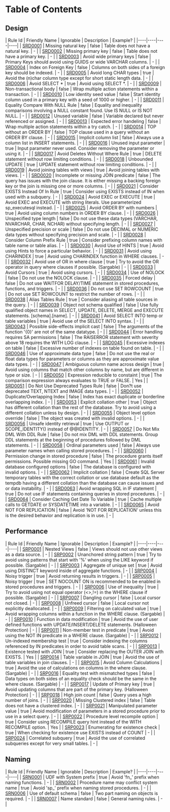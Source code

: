 [This document is automatically generated. All changed made to it WILL be lost]: <>  
  
# Table of Contents  
  
  
## Design  
  
| Rule Id | Friendly Name | Ignorable | Description | Example? |
|----|----|----|----|
| [SRD0001](Design/SRD0001.md) | Missing natural key | false | Table does not have a natural key. | - |
| [SRD0002](Design/SRD0002.md) | Missing primary key | false | Table does not have a primary key. | - |
| [SRD0003](Design/SRD0003.md) | Avoid wide primary keys | false | Primary Keys should avoid using GUIDS or wide VARCHAR columns. | - |
| [SRD0004](Design/SRD0004.md) | Index on Foreign Key | false | Columns on both sides of a foreign key should be indexed. | - |
| [SRD0005](Design/SRD0005.md) | Avoid long CHAR types | true | Avoid the (n)char column type except for short static length data. | - |
| [SRD0006](Design/SRD0006.md) | Avoid SELECT * | true | Avoid using SELECT *. | - |
| [SRD0009](Design/SRD0009.md) | Non-transactional body | false | Wrap multiple action statements within a transaction. | - |
| [SRD0010](Design/SRD0010.md) | Low identity seed value | false | Start identity column used in a primary key with a seed of 1000 or higher. | - |
| [SRD0011](Design/SRD0011.md) | Equality Compare With NULL Rule | false | Equality and inequality comparisons involving a NULL constant found. Use IS NULL or IS NOT NULL. | - |
| [SRD0012](Design/SRD0012.md) | Unused variable | false | Variable declared but never referenced or assigned. | - |
| [SRD0013](Design/SRD0013.md) | Expected error handeling | false | Wrap multiple action statements within a try catch. | - |
| [SRD0014](Design/SRD0014.md) | TOP without an ORDER BY | false | TOP clause used in a query without an ORDER BY clause. | - |
| [SRD0015](Design/SRD0015.md) | Implicit column list | false | Always use a column list in INSERT statements. | - |
| [SRD0016](Design/SRD0016.md) | Unused input parameter | true | Input parameter never used. Consider removing the parameter or using it. | - |
| [SRD0017](Design/SRD0017.md) | Avoid Deletes Without Where Rule | true | DELETE statement without row limiting conditions. | - |
| [SRD0018](Design/SRD0018.md) | Unbounded UPDATE | true | UPDATE statement without row limiting conditions. | - |
| [SRD0019](Design/SRD0019.md) | Avoid joining tables with views | true | Avoid joining tables with views. | - |
| [SRD0020](Design/SRD0020.md) | Incomplete or missing JOIN predicate | false | The query has issues with the join clause. It is either missing a backing foreign key or the join is missing one or more columns. | - |
| [SRD0021](Design/SRD0021.md) | Consider EXISTS Instead Of In Rule | true | Consider using EXISTS instead of IN when used with a subquery. | - |
| [SRD0024](Design/SRD0024.md) | Avoid EXEC or EXECUTE | true | Avoid EXEC and EXECUTE with string literals. Use parameterized sp_executesql instead. | - |
| [SRD0025](Design/SRD0025.md) | Avoid ORDER BY with numbers | true | Avoid using column numbers in ORDER BY clause. | - |
| [SRD0026](Design/SRD0026.md) | Unspecified type length | false | Do not use these data types (VARCHAR, NVARCHAR, CHAR, NCHAR) without specifying length. | - |
| [SRD0027](Design/SRD0027.md) | Unspecified precision or scale | false | Do not use DECIMAL or NUMERIC data types without specifying precision and scale. | - |
| [SRD0028](Design/SRD0028.md) | Consider Column Prefix Rule | true | Consider prefixing column names with table name or table alias. | - |
| [SRD0030](Design/SRD0030.md) | Avoid Use of HINTS | true | Avoid using Hints to force a particular behavior. | - |
| [SRD0031](Design/SRD0031.md) | Avoid using CHARINDEX | true | Avoid using CHARINDEX function in WHERE clauses. | - |
| [SRD0032](Design/SRD0032.md) | Avoid use of OR in where clause | true | Try to avoid the OR operator in query where clauses if possible.  (Sargable) | - |
| [SRD0033](Design/SRD0033.md) | Avoid Cursors | true | Avoid using cursors. | - |
| [SRD0034](Design/SRD0034.md) | Use of NOLOCK | false | Do not use the NOLOCK clause. | - |
| [SRD0035](Design/SRD0035.md) | Forced delay | false | Do not use WAITFOR DELAY/TIME statement in stored procedures, functions, and triggers. | - |
| [SRD0036](Design/SRD0036.md) | Do not use SET ROWCOUNT | true | Do not use SET ROWCOUNT to restrict the number of rows. | - |
| [SRD0038](Design/SRD0038.md) | Alias Tables Rule | true | Consider aliasing all table sources in the query. | - |
| [SRD0039](Design/SRD0039.md) | Object not schema qualified | false | Use fully qualified object names in SELECT, UPDATE, DELETE, MERGE and EXECUTE statements. [schema].[name]. | - |
| [SRD0041](Design/SRD0041.md) | Avoid SELECT INTO temp or table variables | true | Avoid use of the SELECT INTO syntax. | - |
| [SRD0043](Design/SRD0043.md) | Possible side-effects implicit cast | false | The arguments of the function '{0}' are not of the same datatype. | - |
| [SRD0044](Design/SRD0044.md) | Error handling requires SA permissions | false | The RAISERROR statement with severity above 18 requires the WITH LOG clause. | - |
| [SRD0045](Design/SRD0045.md) | Excessive indexes on table | false | Excessive number of indexes on table found on table. | - |
| [SRD0046](Design/SRD0046.md) | Use of approximate data type | false | Do not use the real or float data types for parameters or columns as they are approximate value data types. | - |
| [SRD0047](Design/SRD0047.md) | Ambiguous column name across design | true | Avoid using columns that match other columns by name, but are different in type or size. | - |
| [SRD0050](Design/SRD0050.md) | Expression reducible to constaint | true | The comparison expression always evaluates to TRUE or FALSE. | Yes |
| [SRD0051](Design/SRD0051.md) | Do Not Use Deprecated Types Rule | false | Don?t use deprecated TEXT, NTEXT and IMAGE data types. | - |
| [SRD0052](Design/SRD0052.md) | Duplicate/Overlapping Index | false | Index has exact duplicate or borderline overlapping index. | - |
| [SRD0053](Design/SRD0053.md) | Explicit collation other | true | Object has different collation than the rest of the database. Try to avoid using a different collation unless by design. | - |
| [SRD0055](Design/SRD0055.md) | Object level option override | false | The object was created with invalid options. | - |
| [SRD0056](Design/SRD0056.md) | Unsafe identity retrieval | true | Use OUTPUT or SCOPE_IDENTITY() instead of @@IDENTITY. | - |
| [SRD0057](Design/SRD0057.md) | Do Not Mix DML With DDL Rule | false | Do not mix DML with DDL statements. Group DDL statements at the beginning of procedures followed by DML statements. | - |
| [SRD0058](Design/SRD0058.md) | Ordinal parameters used | false | Always use parameter names when calling stored procedures. | - |
| [SRD0060](Design/SRD0060.md) | Permission change in stored procedure | false | The procedure grants itself permissions. Possible missing GO command. | Yes |
| [SRD0061](Design/SRD0061.md) | Invalid database configured options | false | The database is configured with invalid options. | - |
| [SRD0062](Design/SRD0062.md) | Implicit collation | false | Create SQL Server temporary tables with the correct collation or use database default as the tempdb having a different collation than the database can cause issues and or data instability. | - |
| [SRD0063](Design/SRD0063.md) | Avoid wrapping SQL in IF statement | true | Do not use IF statements containing queries in stored procedures. | - |
| [SRD0064](Design/SRD0064.md) | Consider Caching Get Date To Variable | true | Cache multiple calls to GETDATE or SYSDATETIME into a variable. | - |
| [SRD0065](Design/SRD0065.md) | Avoid NOT FOR REPLICATION | false | Avoid 'NOT FOR REPLICATION' unless this is the desired behavior and replication is in use. | - |
  
## Performance  
  
| Rule Id | Friendly Name | Ignorable | Description | Example? |
|----|----|----|----|
| [SRP0001](Performance/SRP0001.md) | Nested Views | false | Views should not use other views as a data source. | - |
| [SRP0002](Performance/SRP0002.md) | Unanchored string pattern | true | Try to avoid using patterns that start with '%' when using the LIKE keyword if possible.  (Sargable) | - |
| [SRP0003](Performance/SRP0003.md) | Aggregate of unique set | true | Avoid using DISTINCT keyword inside of aggregate functions. | - |
| [SRP0004](Performance/SRP0004.md) | Noisy trigger | true | Avoid returning results in triggers. | - |
| [SRP0005](Performance/SRP0005.md) | Noisy trigger | true | SET NOCOUNT ON is recommended to be enabled in stored procedures and triggers. | - |
| [SRP0006](Performance/SRP0006.md) | Use of inequality | true | Try to avoid using not equal operator (<>,!=) in the WHERE clause if possible. (Sargable) | - |
| [SRP0007](Performance/SRP0007.md) | Dangling cursor | false | Local cursor not closed. | - |
| [SRP0008](Performance/SRP0008.md) | Unfreed cursor | false | Local cursor not explicitly deallocated. | - |
| [SRP0009](Performance/SRP0009.md) | Filtering on calculated value | true | Avoid wrapping columns within a function in the WHERE clause. (Sargable) | - |
| [SRP0010](Performance/SRP0010.md) | Function in data modification | true | Avoid the use of user defined functions with UPDATE/INSERT/DELETE statements. (Halloween Protection) | - |
| [SRP0011](Performance/SRP0011.md) | Non-member test in predicate | true | Avoid using the NOT IN predicate in a WHERE clause. (Sargable) | - |
| [SRP0012](Performance/SRP0012.md) | Un-indexed membership test | true | Consider indexing the columns referenced by IN predicates in order to avoid table scans. | - |
| [SRP0013](Performance/SRP0013.md) | Existence tested with JOIN | true | Consider replacing the OUTER JOIN with EXISTS. | Yes |
| [SRP0014](Performance/SRP0014.md) | Table variable in JOIN | true | Avoid the use of table variables in join clauses. | - |
| [SRP0015](Performance/SRP0015.md) | Avoid Column Calculations | true | Avoid the use of calculations on columns in the where clause. (Sargable) | - |
| [SRP0016](Performance/SRP0016.md) | Equality test with mismatched types | false | Data types on both sides of an equality check should be the same in the where clause. (Sargable) | - |
| [SRP0017](Performance/SRP0017.md) | Update of Primary key | true | Avoid updating columns that are part of the primary key.  (Halloween Protection) | - |
| [SRP0018](Performance/SRP0018.md) | High join count | false | Query uses a high number of joins.  | - |
| [SRP0020](Performance/SRP0020.md) | Missing Clustered index | false | Table does not have a clustered index. | - |
| [SRP0021](Performance/SRP0021.md) | Manipulated parameter value | true | Avoid modification of parameters in a stored procedure prior to use in a select query. | - |
| [SRP0022](Performance/SRP0022.md) | Procedure level recompile option | true | Consider using RECOMPILE query hint instead of the WITH RECOMPILE option. | Yes |
| [SRP0023](Performance/SRP0023.md) | Enumerating for existence check | true | When checking for existence use EXISTS instead of COUNT | - |
| [SRP0024](Performance/SRP0024.md) | Correlated subquery | true | Avoid the use of correlated subqueries except for very small tables. | - |
  
## Naming  
  
| Rule Id | Friendly Name | Ignorable | Description | Example? |
|----|----|----|----|
| [SRN0001](Naming/SRN0001.md) | UDF with System prefix | true | Avoid 'fn_' prefix when naming functions. | - |
| [SRN0002](Naming/SRN0002.md) | Procedure name may conflict system name | true | Avoid 'sp_' prefix when naming stored procedures. | - |
| [SRN0006](Naming/SRN0006.md) | Use of default schema | false | Two part naming on objects is required. | - |
| [SRN0007](Naming/SRN0007.md) | Name standard | false | General naming rules. | - |

